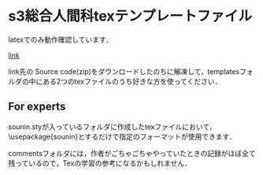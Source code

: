 # s3総合人間科texテンプレートファイル

latexでのみ動作確認しています．

[link](https://github.com/ssh-pro/s3_latex_template/releases )

link先の Source code(zip)をダウンロードしたのちに解凍して，templatesフォルダの中にある2つのtexファイルのうち好きな方を使ってください．

## For experts
sounin.styが入っているフォルダに作成したtexファイルにおいて，\\usepackage{sounin}とするだけで指定のフォーマットが使用できます．

commentsフォルダには，作者がごちゃごちゃやっていたときの記録がほぼ全て残っているので，Texの学習の参考になるかもしれません．
